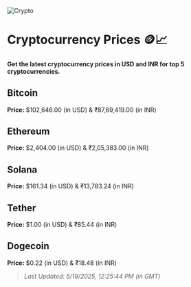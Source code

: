 
![Crypto](https://www.techguide.com.au/wp-content/uploads/2020/11/crypto3.jpeg)

# Cryptocurrency Prices 🪙📈

#### Get the latest cryptocurrency prices in USD and INR for top 5 cryptocurrencies.

## Bitcoin

**Price:** $102,646.00 (in USD) & ₹87,69,419.00 (in INR)

## Ethereum

**Price:** $2,404.00 (in USD) & ₹2,05,383.00 (in INR)

## Solana

**Price:** $161.34 (in USD) & ₹13,783.24 (in INR)

## Tether

**Price:** $1.00 (in USD) & ₹85.44 (in INR)

## Dogecoin

**Price:** $0.22 (in USD) & ₹18.48 (in INR)

> _Last Updated: 5/19/2025, 12:25:44 PM (in GMT)_
